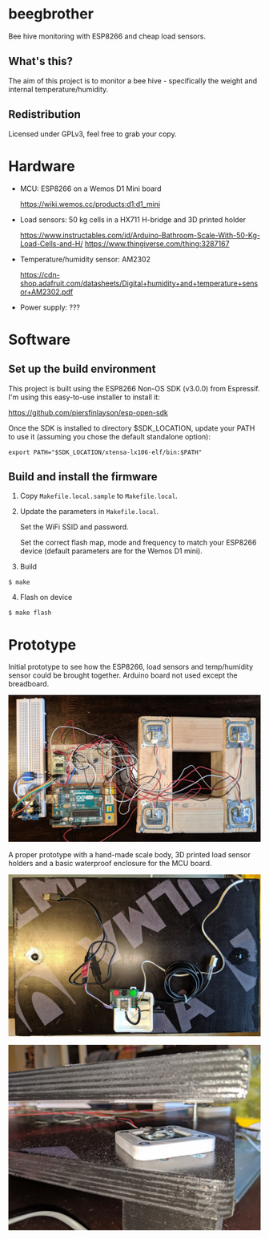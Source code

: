 # beegbrother

Bee hive monitoring with ESP8266 and cheap load sensors.

## What's this?

The aim of this project is to monitor a bee hive - specifically the weight and internal temperature/humidity.

## Redistribution

Licensed under GPLv3, feel free to grab your copy.

# Hardware

- MCU: ESP8266 on a Wemos D1 Mini board

  https://wiki.wemos.cc/products:d1:d1_mini

- Load sensors: 50 kg cells in a HX711 H-bridge and 3D printed holder

  https://www.instructables.com/id/Arduino-Bathroom-Scale-With-50-Kg-Load-Cells-and-H/
  https://www.thingiverse.com/thing:3287167

- Temperature/humidity sensor: AM2302

  https://cdn-shop.adafruit.com/datasheets/Digital+humidity+and+temperature+sensor+AM2302.pdf

- Power supply: ???

# Software

## Set up the build environment

This project is built using the ESP8266 Non-OS SDK (v3.0.0) from Espressif. I'm using this easy-to-use installer to install it:

https://github.com/piersfinlayson/esp-open-sdk

Once the SDK is installed to directory $SDK_LOCATION, update your PATH to use it (assuming you chose the default standalone option):

```
export PATH="$SDK_LOCATION/xtensa-lx106-elf/bin:$PATH"
```

## Build and install the firmware

1. Copy `Makefile.local.sample` to `Makefile.local`.

2. Update the parameters in `Makefile.local`.

   Set the WiFi SSID and password.

   Set the correct flash map, mode and frequency to match your ESP8266 device (default parameters are for the Wemos D1 mini).

3. Build

  ```
  $ make
  ```

4. Flash on device

  ```
  $ make flash
  ```
# Prototype 

Initial prototype to see how the ESP8266, load sensors and temp/humidity sensor could be brought together. Arduino board not used except the breadboard.

![Early prototype](doc/img/01_early_prototype.jpg?raw=true "Early prototype")
 
A proper prototype with a hand-made scale body, 3D printed load sensor holders and a basic waterproof enclosure for the MCU board.

![Prototype overview](doc/img/02_prototype_scale.jpg?raw=true "Prototype overview")

![Prototype load sensor holder](doc/img/03_prototype_scale_load_sensor.jpg?raw=true "Prototype load sensor holder")
